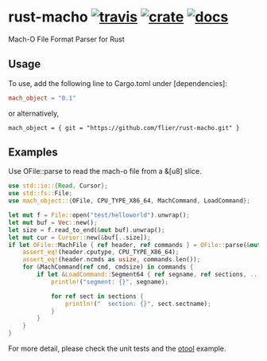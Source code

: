# rust-macho [![travis](https://travis-ci.org/flier/rust-macho.svg?branch=master)](https://travis-ci.org/flier/rust-macho) [![crate](https://img.shields.io/crates/v/mach_object.svg)](https://crates.io/crates/mach_object) [![docs](https://docs.rs/mach_object/badge.svg)](https://docs.rs/mach_object)
Mach-O File Format Parser for Rust

## Usage

To use, add the following line to Cargo.toml under [dependencies]:

```toml
mach_object = "0.1"
```
or alternatively,
```
mach_object = { git = "https://github.com/flier/rust-macho.git" }
```

## Examples

Use OFile::parse to read the mach-o file from a &[u8] slice.

```rust
use std::io::{Read, Cursor};
use std::fs::File;
use mach_object::{OFile, CPU_TYPE_X86_64, MachCommand, LoadCommand};

let mut f = File::open("test/helloworld").unwrap();
let mut buf = Vec::new();
let size = f.read_to_end(&mut buf).unwrap();
let mut cur = Cursor::new(&buf[..size]);
if let OFile::MachFile { ref header, ref commands } = OFile::parse(&mut cur).unwrap() {
    assert_eq!(header.cputype, CPU_TYPE_X86_64);
    assert_eq!(header.ncmds as usize, commands.len());
    for &MachCommand(ref cmd, cmdsize) in commands {
        if let &LoadCommand::Segment64 { ref segname, ref sections, .. } = cmd {
            println!("segment: {}", segname);

            for ref sect in sections {
                println!("  section: {}", sect.sectname);
            }
        }
    }
}
```

For more detail, please check the unit tests and the [otool](examples/otool.rs) example.
